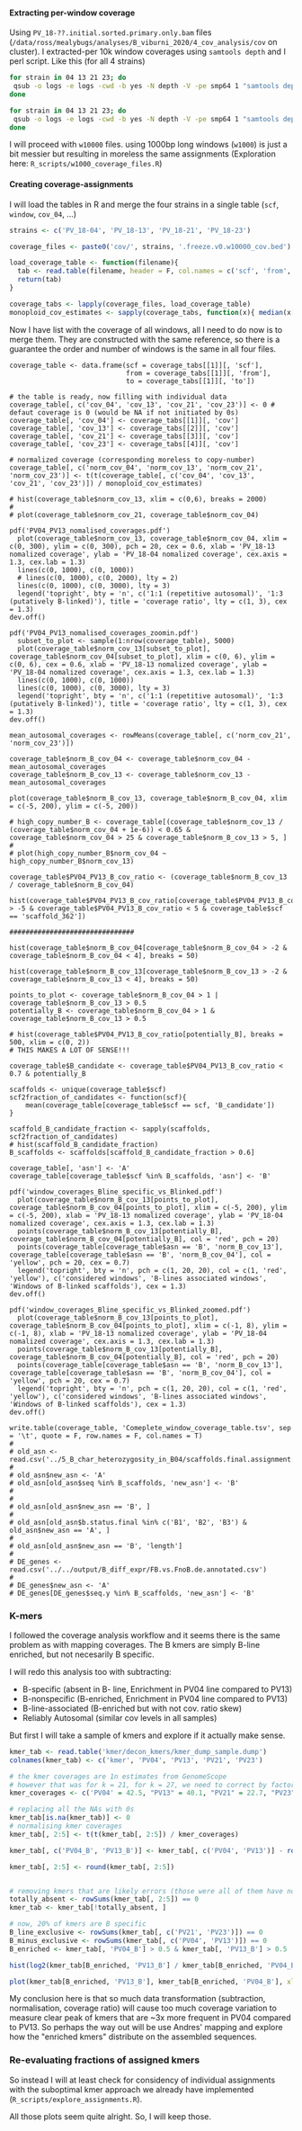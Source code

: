 #### Extracting per-window coverage

Using `PV_18-??.initial.sorted.primary.only.bam` files (`/data/ross/mealybugs/analyses/B_viburni_2020/4_cov_analysis/cov` on cluster). I extracted-per 10k window coverages using `samtools depth` and I perl script. Like this (for all 4 strains)

```bash
for strain in 04 13 21 23; do
 qsub -o logs -e logs -cwd -b yes -N depth -V -pe smp64 1 "samtools depth -aa PV_18-$strain.freeze.v0.sorted.bam | scripts/depth2bed_coverage.py -b PV_18-$strain.freeze.v0.sorted.bam -w 10000 > PV_18-$strain.freeze.v0.w10000_cov.bed"
done

for strain in 04 13 21 23; do
 qsub -o logs -e logs -cwd -b yes -N depth -V -pe smp64 1 "samtools depth -aa PV_18-$strain.freeze.v0.sorted.bam | scripts/depth2bed_coverage.py -b PV_18-$strain.freeze.v0.sorted.bam -w 1000 > /scratch/$USER/PV_18-$strain.freeze.v0.w1000_cov.bed && rsync -av --remove-source-files /scratch/$USER/PV_18-$strain.freeze.v0.w1000_cov.bed ."
done
```

I will proceed with `w10000` files. using 1000bp long windows (`w1000`) is just a bit messier but resulting in moreless the same assignments (Exploration here: `R_scripts/w1000_coverage_files.R`)

#### Creating coverage-assignments

I will load the tables in R and merge the four strains in a single table (`scf`, `window`, `cov_04`, ...)

```R
strains <- c('PV_18-04', 'PV_18-13', 'PV_18-21', 'PV_18-23')

coverage_files <- paste0('cov/', strains, '.freeze.v0.w10000_cov.bed')

load_coverage_table <- function(filename){
  tab <- read.table(filename, header = F, col.names = c('scf', 'from', 'to', 'cov'))
  return(tab)
}

coverage_tabs <- lapply(coverage_files, load_coverage_table)
monoploid_cov_estimates <- sapply(coverage_tabs, function(x){ median(x[, 4]) } ) / 2
```

Now I have list with the coverage of all windows, all I need to do now is to merge them. They are constructed with the same reference, so there is a guarantee the order and number of windows is the same in all four files.

```{R}
coverage_table <- data.frame(scf = coverage_tabs[[1]][, 'scf'],
                             from = coverage_tabs[[1]][, 'from'],
                             to = coverage_tabs[[1]][, 'to'])

# the table is ready, now filling with individual data
coverage_table[, c('cov_04', 'cov_13', 'cov_21', 'cov_23')] <- 0 # defaut coverage is 0 (would be NA if not initiated by 0s)
coverage_table[, 'cov_04'] <- coverage_tabs[[1]][, 'cov']
coverage_table[, 'cov_13'] <- coverage_tabs[[2]][, 'cov']
coverage_table[, 'cov_21'] <- coverage_tabs[[3]][, 'cov']
coverage_table[, 'cov_23'] <- coverage_tabs[[4]][, 'cov']

# normalized coverage (corresponding moreless to copy-number)
coverage_table[, c('norm_cov_04', 'norm_cov_13', 'norm_cov_21', 'norm_cov_23')] <- t(t(coverage_table[, c('cov_04', 'cov_13', 'cov_21', 'cov_23')]) / monoploid_cov_estimates)

# hist(coverage_table$norm_cov_13, xlim = c(0,6), breaks = 2000)
#
# plot(coverage_table$norm_cov_21, coverage_table$norm_cov_04)

pdf('PV04_PV13_nomalised_coverages.pdf')
  plot(coverage_table$norm_cov_13, coverage_table$norm_cov_04, xlim = c(0, 300), ylim = c(0, 300), pch = 20, cex = 0.6, xlab = 'PV_18-13 nomalized coverage', ylab = 'PV_18-04 nomalized coverage', cex.axis = 1.3, cex.lab = 1.3)
  lines(c(0, 1000), c(0, 1000))
  # lines(c(0, 1000), c(0, 2000), lty = 2)
  lines(c(0, 1000), c(0, 3000), lty = 3)
  legend('topright', bty = 'n', c('1:1 (repetitive autosomal)', '1:3 (putatively B-linked)'), title = 'coverage ratio', lty = c(1, 3), cex = 1.3)
dev.off()

pdf('PV04_PV13_nomalised_coverages_zoomin.pdf')
  subset_to_plot <- sample(1:nrow(coverage_table), 5000)
  plot(coverage_table$norm_cov_13[subset_to_plot], coverage_table$norm_cov_04[subset_to_plot], xlim = c(0, 6), ylim = c(0, 6), cex = 0.6, xlab = 'PV_18-13 nomalized coverage', ylab = 'PV_18-04 nomalized coverage', cex.axis = 1.3, cex.lab = 1.3)
  lines(c(0, 1000), c(0, 1000))
  lines(c(0, 1000), c(0, 3000), lty = 3)
  legend('topright', bty = 'n', c('1:1 (repetitive autosomal)', '1:3 (putatively B-linked)'), title = 'coverage ratio', lty = c(1, 3), cex = 1.3)
dev.off()

mean_autosomal_coverages <- rowMeans(coverage_table[, c('norm_cov_21', 'norm_cov_23')])

coverage_table$norm_B_cov_04 <- coverage_table$norm_cov_04 - mean_autosomal_coverages
coverage_table$norm_B_cov_13 <- coverage_table$norm_cov_13 - mean_autosomal_coverages

plot(coverage_table$norm_B_cov_13, coverage_table$norm_B_cov_04, xlim = c(-5, 200), ylim = c(-5, 200))

# high_copy_number_B <- coverage_table[(coverage_table$norm_cov_13 / (coverage_table$norm_cov_04 + 1e-6)) < 0.65 & coverage_table$norm_cov_04 > 25 & coverage_table$norm_B_cov_13 > 5, ]
#
# plot(high_copy_number_B$norm_cov_04 ~ high_copy_number_B$norm_cov_13)

coverage_table$PV04_PV13_B_cov_ratio <- (coverage_table$norm_B_cov_13 / coverage_table$norm_B_cov_04)

hist(coverage_table$PV04_PV13_B_cov_ratio[coverage_table$PV04_PV13_B_cov_ratio > -5 & coverage_table$PV04_PV13_B_cov_ratio < 5 & coverage_table$scf == 'scaffold_362'])

###############################

hist(coverage_table$norm_B_cov_04[coverage_table$norm_B_cov_04 > -2 & coverage_table$norm_B_cov_04 < 4], breaks = 50)

hist(coverage_table$norm_B_cov_13[coverage_table$norm_B_cov_13 > -2 & coverage_table$norm_B_cov_13 < 4], breaks = 50)

points_to_plot <- coverage_table$norm_B_cov_04 > 1 | coverage_table$norm_B_cov_13 > 0.5
potentially_B <- coverage_table$norm_B_cov_04 > 1 & coverage_table$norm_B_cov_13 > 0.5

# hist(coverage_table$PV04_PV13_B_cov_ratio[potentially_B], breaks = 500, xlim = c(0, 2))
# THIS MAKES A LOT OF SENSE!!!

coverage_table$B_candidate <- coverage_table$PV04_PV13_B_cov_ratio < 0.7 & potentially_B

scaffolds <- unique(coverage_table$scf)
scf2fraction_of_candidates <- function(scf){
	mean(coverage_table[coverage_table$scf == scf, 'B_candidate'])
}

scaffold_B_candidate_fraction <- sapply(scaffolds, scf2fraction_of_candidates)
# hist(scaffold_B_candidate_fraction)
B_scaffolds <- scaffolds[scaffold_B_candidate_fraction > 0.6]

coverage_table[, 'asn'] <- 'A'
coverage_table[coverage_table$scf %in% B_scaffolds, 'asn'] <- 'B'

pdf('window_coverages_Bline_specific_vs_Blinked.pdf')
  plot(coverage_table$norm_B_cov_13[points_to_plot], coverage_table$norm_B_cov_04[points_to_plot], xlim = c(-5, 200), ylim = c(-5, 200), xlab = 'PV_18-13 nomalized coverage', ylab = 'PV_18-04 nomalized coverage', cex.axis = 1.3, cex.lab = 1.3)
  points(coverage_table$norm_B_cov_13[potentially_B], coverage_table$norm_B_cov_04[potentially_B], col = 'red', pch = 20)
  points(coverage_table[coverage_table$asn == 'B', 'norm_B_cov_13'], coverage_table[coverage_table$asn == 'B', 'norm_B_cov_04'], col = 'yellow', pch = 20, cex = 0.7)
  legend('topright', bty = 'n', pch = c(1, 20, 20), col = c(1, 'red', 'yellow'), c('considered windows', 'B-lines associated windows', 'Windows of B-linked scaffolds'), cex = 1.3)
dev.off()

pdf('window_coverages_Bline_specific_vs_Blinked_zoomed.pdf')
  plot(coverage_table$norm_B_cov_13[points_to_plot], coverage_table$norm_B_cov_04[points_to_plot], xlim = c(-1, 8), ylim = c(-1, 8), xlab = 'PV_18-13 nomalized coverage', ylab = 'PV_18-04 nomalized coverage', cex.axis = 1.3, cex.lab = 1.3)
  points(coverage_table$norm_B_cov_13[potentially_B], coverage_table$norm_B_cov_04[potentially_B], col = 'red', pch = 20)
  points(coverage_table[coverage_table$asn == 'B', 'norm_B_cov_13'], coverage_table[coverage_table$asn == 'B', 'norm_B_cov_04'], col = 'yellow', pch = 20, cex = 0.7)
  legend('topright', bty = 'n', pch = c(1, 20, 20), col = c(1, 'red', 'yellow'), c('considered windows', 'B-lines associated windows', 'Windows of B-linked scaffolds'), cex = 1.3)
dev.off()

write.table(coverage_table, 'Comeplete_window_coverage_table.tsv', sep = '\t', quote = F, row.names = F, col.names = T)
#
# old_asn <- read.csv('../5_B_char_heterozygosity_in_B04/scaffolds.final.assignment.table.csv')
#
# old_asn$new_asn <- 'A'
# old_asn[old_asn$seq %in% B_scaffolds, 'new_asn'] <- 'B'
#
#
# old_asn[old_asn$new_asn == 'B', ]
#
# old_asn[old_asn$b.status.final %in% c('B1', 'B2', 'B3') & old_asn$new_asn == 'A', ]
#
# old_asn[old_asn$new_asn == 'B', 'length']
#
# DE_genes <- read.csv('../../output/B_diff_expr/FB.vs.FnoB.de.annotated.csv')
#
# DE_genes$new_asn <- 'A'
# DE_genes[DE_genes$seq.y %in% B_scaffolds, 'new_asn'] <- 'B'

```

### K-mers

I followed the coverage analysis workflow and it seems there is the same problem as with mapping coverages. The B kmers are simply B-line enriched, but not necesarily B specific.

I will redo this analysis too with subtracting:
 - B-specific (absent in B- line, Enrichment in PV04 line compared to PV13)
 - B-nonspecific (B-enriched, Enrichment in PV04 line compared to PV13)
 - B-line-associated (B-enriched but with not cov. ratio skew)
 - Reliably Autosomal (similar cov levels in all samples)

But first I will take a sample of kmers and explore if it actually make sense.

```R
kmer_tab <- read.table('kmer/decon_kmers/kmer_dump_sample.dump')
colnames(kmer_tab) <- c('kmer', 'PV04', 'PV13', 'PV21', 'PV23')

# the kmer coverages are 1n estimates from GenomeScope
# however that was for k = 21, for k = 27, we need to correct by factor (R - 27 + 1) / (R - 21 + 1), where R is readlength and = 150
kmer_coverages <- c('PV04' = 42.5, "PV13" = 40.1, "PV21" = 22.7, "PV23" = 24.7) * (150 - 27 + 1) / (150 - 21 + 1)

# replacing all the NAs with 0s
kmer_tab[is.na(kmer_tab)] <- 0
# normalising kmer coverages
kmer_tab[, 2:5] <- t(t(kmer_tab[, 2:5]) / kmer_coverages)

kmer_tab[, c('PV04_B', 'PV13_B')] <- kmer_tab[, c('PV04', 'PV13')] - rowMeans(kmer_tab[, c('PV21', 'PV23')])

kmer_tab[, 2:5] <- round(kmer_tab[, 2:5])


# removing kmers that are likely errors (those were all of them have normalised rounded coverage == 0)
totally_absent <- rowSums(kmer_tab[, 2:5]) == 0
kmer_tab <- kmer_tab[!totally_absent, ]

# now, 20% of kmers are B specific
B_line_exclusive <- rowSums(kmer_tab[, c('PV21', 'PV23')]) == 0
B_minus_exclusive <- rowSums(kmer_tab[, c('PV04', 'PV13')]) == 0
B_enriched <- kmer_tab[, 'PV04_B'] > 0.5 & kmer_tab[, 'PV13_B'] > 0.5

hist(log2(kmer_tab[B_enriched, 'PV13_B'] / kmer_tab[B_enriched, 'PV04_B']), breaks = 100)

plot(kmer_tab[B_enriched, 'PV13_B'], kmer_tab[B_enriched, 'PV04_B'], xlim = c(0, 10), ylim = c(0, 10))
```

My conclusion here is that so much data transformation (subtraction, normalisation, coverage ratio) will cause too much coverage variation to measure clear peak of kmers that are ~3x more frequent in PV04 compared to PV13. So perhaps the way out will be use Andres' mapping and explore how the "enriched kmers" distribute on the assembled sequences.

### Re-evaluating fractions of assigned kmers

So instead I will at least check for considency of individual assignments with the suboptimal kmer approach we already have implemented (`R_scripts/explore_assignments.R`).

All those plots seem quite alright. So, I will keep those.
